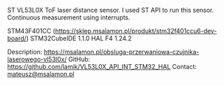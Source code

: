ST VL53L0X ToF laser distance sensor. I used ST API to run this sensor.
Continuous measurement using interrupts.

STM43F401CC (https://sklep.msalamon.pl/produkt/stm32f401ccu6-dev-board/)
STM32CubeIDE 1.1.0
HAL F4 1.24.2

Description: https://msalamon.pl/obsluga-przerwaniowa-czujnika-laserowego-vl53l0x/
GitHub:  https://github.com/lamik/VL53L0X_API_INT_STM32_HAL
Contact: mateusz@msalamon.pl